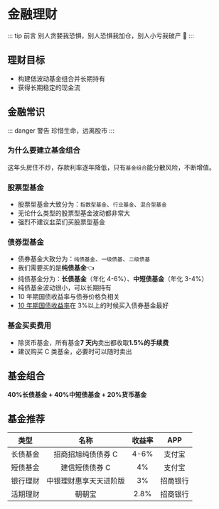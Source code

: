 # 金融理财

::: tip 前言
别人贪婪我恐惧，别人恐惧我加仓，别人小亏我破产 :rofl:
:::

## 理财目标

- 构建低波动基金组合并长期持有
- 获得长期稳定的现金流

## 金融常识

::: danger 警告
珍惜生命，远离股市
:::

### 为什么要建立基金组合

这年头房住不炒，存款利率逐年降低，只有`基金组合`能分散风险，不断增值。

### 股票型基金

- 股票型基金大致分为：`指数型基金`、`行业基金`、`混合型基金`
- 无论什么类型的股票型基金波动都非常大
- 强烈不建议韭菜们买股票型基金

### 债券型基金

- 债券基金大致分为：`纯债基金`、`一级债基`、`二级债基`
- 我们需要买的是**纯债基金**:point_left:
- 纯债基金分为：**长债基金**（年化 4-6%）、**中短债基金**（年化 3-4%）
- 纯债基金波动很小，可以长期持有
- 10 年期国债收益率与债券价格负相关
- [10 年期国债收益率](https://wallstreetcn.com/markets/codes/CN10YR.OTC)在 3%以上的时候买入债券基金最好<Badge text="重点" type="tip"/>

### 基金买卖费用

- 除货币基金，所有基金**7 天内**卖出都收取**1.5%的手续费**
- 建议购买 C 类基金，必要时可以随时卖出

## 基金组合<Badge text="推荐" type="tip"/>

**40%长债基金 + 40%中短债基金 + 20%货币基金**

## 基金推荐<Badge text="自负盈亏" type="warning"/>

| 类型     |          名称          | 收益率 |   APP    |
| -------- | :--------------------: | :----: | :------: |
| 长债基金 |   招商招旭纯债债券 C   |  4-6%  |  支付宝  |
| 短债基金 |     建信短债债券 C     |   4%   |  支付宝  |
| 银行理财 | 中银理财惠享天天进阶版 |   3%   | 招商银行 |
| 活期理财 |         朝朝宝         |  2.8%  | 招商银行 |
